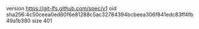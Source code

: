 version https://git-lfs.github.com/spec/v1
oid sha256:4c50ceea0ed60f6e81288c5ac32784394bcbeea306f841edc83ff4fb49a1b380
size 401
